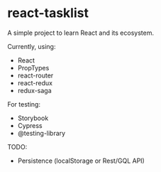# react-tasklist

A simple project to learn React and its ecosystem.

Currently, using:
- React
- PropTypes
- react-router
- react-redux
- redux-saga

For testing:
- Storybook
- Cypress
- @testing-library

TODO:
- Persistence (localStorage or Rest/GQL API)
